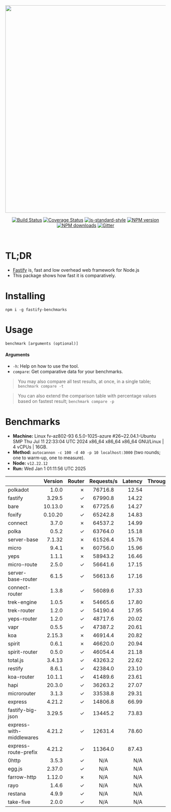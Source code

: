 <div align="center">
<img src="https://github.com/fastify/graphics/raw/master/full-logo.png" width="650" height="auto"/>
</div>

<div align="center">

[![Build Status](https://travis-ci.org/fastify/fastify.svg?branch=master)](https://travis-ci.org/fastify/fastify)
[![Coverage Status](https://coveralls.io/repos/github/fastify/fastify/badge.svg?branch=master)](https://coveralls.io/github/fastify/fastify?branch=master)
[![js-standard-style](https://img.shields.io/badge/code%20style-standard-brightgreen.svg?style=flat)](http://standardjs.com/)
[![NPM version](https://img.shields.io/npm/v/fastify.svg?style=flat)](https://www.npmjs.com/package/fastify)
[![NPM downloads](https://img.shields.io/npm/dm/fastify.svg?style=flat)](https://www.npmjs.com/package/fastify) [![Gitter](https://badges.gitter.im/gitterHQ/gitter.svg)](https://gitter.im/fastify)
</div>
<br />

# TL;DR

* [Fastify](https://github.com/fastify/fastify) is, fast and low overhead web framework for Node.js
* This package shows how fast it is comparatively.

# Installing

```
npm i -g fastify-benchmarks
```

# Usage

```
benchmark [arguments (optional)]
```

#### Arguments

* `-h`: Help on how to use the tool.
* `compare`: Get comparative data for your benchmarks.

> You may also compare all test results, at once, in a single table; `benchmark compare -t`

> You can also extend the comparison table with percentage values based on fastest result; `benchmark compare -p`
# Benchmarks
* __Machine:__ Linux fv-az802-93 6.5.0-1025-azure #26~22.04.1-Ubuntu SMP Thu Jul 11 22:33:04 UTC 2024 x86_64 x86_64 x86_64 GNU/Linux | 4 vCPUs | 16GB.
* __Method:__ `autocannon -c 100 -d 40 -p 10 localhost:3000` (two rounds; one to warm-up, one to measure).
* __Node:__ `v12.22.12`
* __Run:__ Wed Jan  1 01:11:56 UTC 2025

|                          | Version | Router | Requests/s | Latency | Throughput/Mb |
| :--                      | --:     | --:    | :-:        | --:     | --:           |
| polkadot                 | 1.0.0   | ✗      | 76716.8    | 12.54   | 13.68         |
| fastify                  | 3.29.5  | ✓      | 67990.8    | 14.22   | 12.12         |
| bare                     | 10.13.0 | ✗      | 67725.6    | 14.27   | 12.08         |
| foxify                   | 0.10.20 | ✓      | 65242.8    | 14.83   | 10.70         |
| connect                  | 3.7.0   | ✗      | 64537.2    | 14.99   | 11.51         |
| polka                    | 0.5.2   | ✓      | 63764.0    | 15.18   | 11.37         |
| server-base              | 7.1.32  | ✗      | 61526.4    | 15.76   | 10.97         |
| micro                    | 9.4.1   | ✗      | 60756.0    | 15.96   | 10.83         |
| yeps                     | 1.1.1   | ✗      | 58943.2    | 16.46   | 10.51         |
| micro-route              | 2.5.0   | ✓      | 56641.6    | 17.15   | 10.10         |
| server-base-router       | 6.1.5   | ✓      | 56613.6    | 17.16   | 10.10         |
| connect-router           | 1.3.8   | ✓      | 56089.6    | 17.33   | 10.00         |
| trek-engine              | 1.0.5   | ✗      | 54665.6    | 17.80   | 8.97          |
| trek-router              | 1.2.0   | ✓      | 54190.4    | 17.95   | 8.89          |
| yeps-router              | 1.2.0   | ✓      | 48717.6    | 20.02   | 8.69          |
| vapr                     | 0.5.5   | ✓      | 47387.2    | 20.61   | 7.77          |
| koa                      | 2.15.3  | ✗      | 46914.4    | 20.82   | 8.37          |
| spirit                   | 0.6.1   | ✗      | 46620.0    | 20.94   | 8.31          |
| spirit-router            | 0.5.0   | ✓      | 46054.4    | 21.18   | 8.21          |
| total.js                 | 3.4.13  | ✓      | 43263.2    | 22.62   | 13.24         |
| restify                  | 8.6.1   | ✓      | 42384.0    | 23.10   | 7.64          |
| koa-router               | 10.1.1  | ✓      | 41489.6    | 23.61   | 7.40          |
| hapi                     | 20.3.0  | ✓      | 36263.2    | 27.07   | 6.47          |
| microrouter              | 3.1.3   | ✓      | 33538.8    | 29.31   | 5.98          |
| express                  | 4.21.2  | ✓      | 14806.8    | 66.99   | 2.64          |
| fastify-big-json         | 3.29.5  | ✓      | 13445.2    | 73.83   | 154.69        |
| express-with-middlewares | 4.21.2  | ✓      | 12631.4    | 78.60   | 4.84          |
| express-route-prefix     | 4.21.2  | ✓      | 11364.0    | 87.43   | 4.20          |
| 0http                    | 3.5.3   | ✓      | N/A        | N/A     | N/A           |
| egg.js                   | 2.37.0  | ✓      | N/A        | N/A     | N/A           |
| farrow-http              | 1.12.0  | ✗      | N/A        | N/A     | N/A           |
| rayo                     | 1.4.6   | ✓      | N/A        | N/A     | N/A           |
| restana                  | 4.9.9   | ✓      | N/A        | N/A     | N/A           |
| take-five                | 2.0.0   | ✓      | N/A        | N/A     | N/A           |
